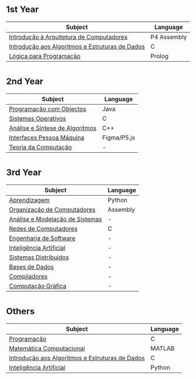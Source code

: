 # <sub>1st Year
Subject | Language
--- | --- 
[Introdução à Arquitetura de Computadores](https://github.com/saradinismarques/leic-a/tree/main/iac) | P4 Assembly 
[Introdução aos Algoritmos e Estruturas de Dados](https://github.com/saradinismarques/leic-a/tree/main/iaed) | C
[Lógica para Programação](https://github.com/saradinismarques/leic-a/tree/main/lp) | Prolog 
  
# <sub>2nd Year
Subject | Language 
--- | --- 
[Programação com Objectos](https://github.com/saradinismarques/leic-a/tree/main/po) | Java 
[Sistemas Operativos](https://github.com/saradinismarques/leic-a/tree/main/so) | C 
[Análise e Síntese de Algoritmos](https://github.com/saradinismarques/leic-a/tree/main/asa) | C++ 
[Interfaces Pessoa Máquina](https://github.com/saradinismarques/leic-a/tree/main/ipm) | Figma/P5.js 
[Teoria da Computação](https://github.com/saradinismarques/leic-a/tree/main/tc) | - 

# <sub>3rd Year
Subject | Language 
--- | --- 
[Aprendizagem](https://github.com/saradinismarques/leic-a/tree/main/apre) | Python 
[Organização de Computadores](https://github.com/saradinismarques/leic-a/tree/main/oc) | Assembly 
[Análise e Modelação de Sistemas](https://github.com/saradinismarques/leic-a/tree/main/ams) | - 
[Redes de Computadores](https://github.com/saradinismarques/leic-a/tree/main/rc) | C 
[Engenharia de Software](https://github.com/saradinismarques/leic-a/tree/main/es) | -  
[Inteligência Artificial](https://github.com/saradinismarques/leic-a/tree/main/ia) | -
[Sistemas Distribuídos](https://github.com/saradinismarques/leic-a/tree/main/sd) | - 
[Bases de Dados](https://github.com/saradinismarques/leic-a/tree/main/bd) | - 
[Compiladores](https://github.com/saradinismarques/leic-a/tree/main/comp) | - 
[Computação Gráfica](https://github.com/saradinismarques/leic-a/tree/main/cg) | - 
 
# <sub>Others
Subject | Language 
--- | --- 
[Programação](https://github.com/saradinismarques/leic-a/tree/main/prog-aero) | C 
[Matemática Computacional](https://github.com/saradinismarques/leic-a/tree/main/mc-aero) | MATLAB 
[Introdução aos Algoritmos e Estruturas de Dados](https://github.com/saradinismarques/leic-a/tree/main/iaed-aero) | C 
[Inteligência Artificial](https://github.com/saradinismarques/leic-a/tree/main/ia-aero) | Python 
